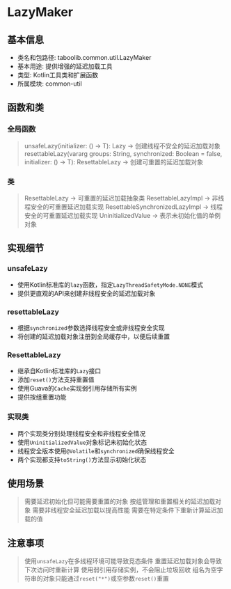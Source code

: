 # LazyMaker

## 基本信息
- 类名和包路径: taboolib.common.util.LazyMaker
- 基本用途: 提供增强的延迟加载工具
- 类型: Kotlin工具类和扩展函数
- 所属模块: common-util

## 函数和类
### 全局函数
> unsafeLazy<T>(initializer: () -> T): Lazy<T> -> 创建线程不安全的延迟加载对象
> resettableLazy<T>(vararg groups: String, synchronized: Boolean = false, initializer: () -> T): ResettableLazy<T> -> 创建可重置的延迟加载对象

### 类
> ResettableLazy<T> -> 可重置的延迟加载抽象类
> ResettableLazyImpl<T> -> 非线程安全的可重置延迟加载实现
> ResettableSynchronizedLazyImpl<T> -> 线程安全的可重置延迟加载实现
> UninitializedValue -> 表示未初始化值的单例对象

## 实现细节
### unsafeLazy
- 使用Kotlin标准库的`lazy`函数，指定`LazyThreadSafetyMode.NONE`模式
- 提供更直观的API来创建非线程安全的延迟加载对象

### resettableLazy
- 根据`synchronized`参数选择线程安全或非线程安全实现
- 将创建的延迟加载对象注册到全局缓存中，以便后续重置

### ResettableLazy
- 继承自Kotlin标准库的`Lazy`接口
- 添加`reset()`方法支持重置值
- 使用Guava的`Cache`实现弱引用存储所有实例
- 提供按组重置功能

### 实现类
- 两个实现类分别处理线程安全和非线程安全情况
- 使用`UninitializedValue`对象标记未初始化状态
- 线程安全版本使用`@Volatile`和`synchronized`确保线程安全
- 两个实现都支持`toString()`方法显示初始化状态

## 使用场景
> 需要延迟初始化但可能需要重置的对象
> 按组管理和重置相关的延迟加载对象
> 需要非线程安全延迟加载以提高性能
> 需要在特定条件下重新计算延迟加载的值

## 注意事项
> 使用`unsafeLazy`在多线程环境可能导致竞态条件
> 重置延迟加载对象会导致下次访问时重新计算
> 使用弱引用存储实例，不会阻止垃圾回收
> 组名为空字符串的对象只能通过`reset("*")`或空参数`reset()`重置
